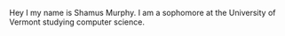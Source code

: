 Hey I my name is Shamus Murphy. I am a sophomore at the University of Vermont studying computer science.

<!---
shamusmurphy/shamusmurphy is a ✨ special ✨ repository because its `README.md` (this file) appears on your GitHub profile.
You can click the Preview link to take a look at your changes.
--->

